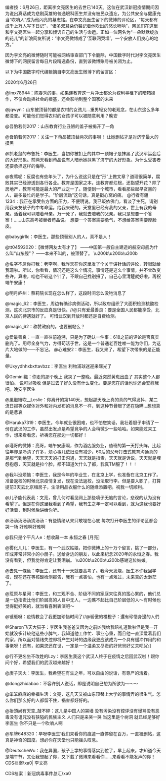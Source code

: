 编者按：6月26日，距离李文亮医生的去世已140天。这位在武汉新冠疫情期间因为说出真话成为悲剧英雄的普通眼科医生并没有被民众遗忘，为公共安全与健康充当“吹哨人”成为他闪亮的墓志铭。在李文亮医生留下的微博的评论区，“每天都有成千上万人写下日记”，“诸多双耳朵仍铭记着他吹出的悠长哨响”，网民们在这里和李文亮医生一起分享和倾诉自己的生活与命运。正如一位网名为“一朵默默绽放的花儿”的新浪网友所说：“李文亮微博成了‘互联网哭墙’，一个安放人们良心的地方。”

因为李文亮的微博随时可能被网络审查部门下令删除，中国数字时代对李文亮医生微博下的网民留言每日片段精选备份，直到该微博账号被关闭为止。 

以下为中国数字时代编辑摘自李文亮医生微博下的留言区：

2020年6月26日

@lmx78944：陈春秀的事，如果连教育这一片净土都沦为权利寻租下的暗箱操作，不仅会动摇社会的根基，还会影响到整个国家的未来

@jqwyn：山东被顶替的都是农村的女孩儿…重男轻女的老观念，在山东这么多年都没变。可能他们觉得农村的女孩子可以被随意利用？晚安

@吾酌若何2017：山东教育行业丑陋的盖子被揭开了一角

@吾酌若何2017：关注一下苟晶被顶替两次的事呗！ 让她删帖才是对济宁最大的摸黑

@抓老鼠的布鲁托：李医生，当初你被扣上的其中一顶帽子是抹黑了武汉军运会后的大好形象。前两天看到苟晶说有人暗示她抹黑了济宁的大好形象。为什么受害者还要承担这样的侮辱。

@夜莺呢：反腐也有些年头了，为什么说这只是在“形”上做文章？道理很简单，腐败其实已经渗透到各行各业。教育是国家之本，连教育都烂根，还指望开花？除了房地产，教育可能是最大的产业之一了。随便到一个城市，看看那些起早贪黑的人，最多最忙的是学子。“阶层流动”这句话，真是戳心窝的痛。 @行者有疆1234：我正在承受各方面的压力，不便明说。我已皈依佛门，看淡了生死，请别用我亲友孩子的中考命运，给我来硬的。天堂里已经有我的父亲，世上有我的母亲。活着我可以陪着母亲。万一死了，我就去陪我的父亲。我只是想要一个答案！……山东高考被替者苟晶说。 想要一个答案需要勇气，不想给答案需要厚脸皮。

@babygirllc：李医生，那些顶替别人的人，真不是人！

@tt04592020：【微博网友太有才了】 ——中国第一艘自主建造的航空母舰为什么叫“山东舰”？ ——本来不叫的，被顶替了。 \u200b\u200b\u200b

@名字不屌你打我：老李啊，我昨天在你这里发了个关于讲针话的评论，转眼就给我珊啦。所以，你看看，情况还是这么个情况，事情还是这么个事情，并不曾改变些许。算啦，咱也不较这个针了，不跟自己找别扭了，自己心里清楚就好啦。再祝端午安康！

@明月庐州：蔡莉院长现在怎么样了，这段时间怎么没牠消息了

@magic_62：李医生，周边有确诊病例活动，所以政府组织了大面积检测核酸检测。这次北京市的反应真是很快。//@只有爱最善良：要是全国人民都能享受，北京人民的待遇就好了。 可惜武汉到开放时都还是自费检测。

@magic_62：称赞政府的，也要删帖么？

@爱最善良：一直一直往前追溯，只是为了确认一件事：618之前的评论是否真实删光了。用尽全身气力，方得苟活于世，这是一个普通老百姓唯一能为你们，为这片大地做的——不忘记。 @心难安2：李医生，我又来了，希望下次带来的是正能量。

@Uxyydhhxbxttavbzz：李医生 利物浦球迷迎来曙光了

@Gemini織：你走的那个晚上 我哭了一整晚。最近突然黄斑出血了 其实整个人都很怕。 说可以吸收 但是过去了好久没有什么变化。要是您在的话也许还会安慰我吧。晚安李医生

@風繼續吹__Leslie：你离开的第140天，想起那天晚上真的真的气得发抖，某二流日报等众媒体对外和对内发布的消息不一样，到这种节骨眼了还在隐瞒&#8230;想想真的是悲哀

@Haruka7319：李医生，今年就业很困难，也不怕您笑话，我壮着胆子申请了一份在武汉的工作，虽然出发点是希望竞争的人会稍微少一些哈哈。如果能过来工作，想来看看您，祈祷您在那边一切都好！

@瑾哥的微博：亮哥，端午安康啊，作为酒店服务业，值班的第一天打头阵，比起往年却是冷清了许多，烦心事儿依旧没有减少，60后的父母打击式教育沟通真的是服气到绝望，天天天天的打击沟通，天天就是指责，天天就是诉说，天天就是埋怨抱怨，天天就是拉个脸，都不知道欠什么了都，我真TM服了！！！

@我叫没烦恼：李医生，我是今年的毕业生，在北京上学，也准备在北京工作了。准备返校的时候北京疫情复发，现在没法返校，没法取行李。但是要入职了，打算提前3天去北京租房子，生活用品衣服什么的随缘添置吧。祝我一切顺利。

@儿子能代表我：文亮，曾几何时看见网上那些喷子无脑的言论，悲观的认为没有希望了。但是在你这里我看到了希望，我有生之年一定可以看到，就为这我也要好好活着，到时候后讲给你听。

@汤汤汤汤汤烫汤汤：有些情绪从来只敢埋在心底 每次打开李医生的评论区都会哭一场 好难啊好难啊

@我只是个平凡人e：想收藏一本 永恒之春 [月亮]

@雾化儿儿：李医生，有一个武汉姑娘，把你微博上的十万个留言，挑了一部分，印成非常非常小的小册子。送给身边的朋友，以此来纪念2020年的永恒之春。我没有看到，但我觉得肯定让我泪崩。 \u200b\u200b\u200b感谢这位姑娘。

@去見一條魚：李医生，还有十一天就要高考了。我今天发烧，医生不许我回学校，现在还在等核酸检测报告，我有一点害怕，也有一点难过，未来真的太渺茫了。

@荒原与星河：李医生，和三观不合、阶级不同的家庭来往真的蛮心累的，他们总是一边指责比他们阶层高的人目中无人，一边瞧不起比自己阶层低的人～有时候也觉得挺好笑的，就当看喜剧表演吧～

@镜砸呀：疫情教会了我更加珍惜时间了//@骄傲的橙橙子：還有珍惜身邊的人們

@Sharon飞天大猫子：李医生我爸爸又因为之前凶我给我赔礼道歉啦但是我一开始就没多计较他这些小脾气，我知道他工作忙、事业心重，而且他一直深爱着我们的家，所以面对情绪失控即将产生对峙的边缘我更应该成为一个具有缓冲作用的和事佬呀！还有，如果您还在世，一定是一个温柔又尽责的好爸爸好丈夫吧[心]

@行不更名坐不改姓的Lzy：李医生我这个武汉人终于在疫情之后回武汉啦！跟你问个好，希望我们的武汉越来越好！

@庚子天火：李医生，我希望在有生之年，可以自由的说话，有尊严的活着。

@dongzhidabao：不容许别人说话，即是说明自己想为所欲为～～～

@笨笨麻麻的幸福生活：文亮，这几天又被山东顶替上大学的事情弄的很生气。怎么你们那么好的人都留不住，祸害都好好的。

@抬頭尚有天空_敲不碎：这儿是中国人的哭墙 没有污染没有控评没有谩骂没有恶毒没有诅咒没有狭隘的民族主义 人们只是来哭一哭 当这里是个树洞 就已经足够好 李医生 你不只是一个吹哨人啊

@车牌648320：早呀李医生&#8217;我们来看你的痕迹一直停留在百万，一直被删帖，这真是神奇的国度。想必你在天堂也只能摇头叹息。

@DeutscheWu：我在异国，孩子上学的事情落实到位了，早上起来，才知道今天是端午节，又让我想起了你，又下载了微博来看看你……来看看不能发声的你！ CDS档案\xa0| 李文亮

CDS档案｜新冠病毒事件总汇\xa0


